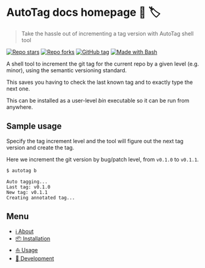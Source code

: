 # AutoTag docs homepage 🤖 🏷️
> Take the hassle out of incrementing a tag version with AutoTag shell tool

[![Repo stars](https://img.shields.io/github/stars/MichaelCurrin/auto-tag?style=social)](https://github.com/MichaelCurrin/auto-tag)
[![Repo forks](https://img.shields.io/github/forks/MichaelCurrin/auto-tag?style=social)](https://github.com/MichaelCurrin/auto-tag)
[![GitHub tag](https://img.shields.io/github/tag/MichaelCurrin/auto-tag.svg)](https://GitHub.com/MichaelCurrin/auto-tag/tags/)
[![Made with Bash](https://img.shields.io/badge/Made%20with-Bash-blue?logo=gnu-bash&logoColor=white)](https://www.gnu.org/software/bash/)

A shell tool to increment the git tag for the current repo by a given level (e.g. minor), using the semantic versioning standard.

This saves you having to check the last known tag and to exactly type the next one.

This can be installed as a user-level _bin_ executable so it can be run from anywhere.


## Sample usage

Specify the tag increment level and the tool will figure out the next tag version and create the tag.

Here we increment the git version by bug/patch level, from `v0.1.0` to `v0.1.1`.

```sh
$ autotag b
```
```
Auto tagging...
Last tag: v0.1.0
New tag: v0.1.1
Creating annotated tag...
```


## Menu

- [ℹ️ About](about)
- [📦 Installation](installation)
- [⛵ Usage](usage)
- [🚧 Development](development)
